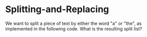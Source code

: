 # Splitting-and-Replacing
We want to split a piece of text by either the word "a" or "the", as implemented in the following code. What is the resulting split list?

